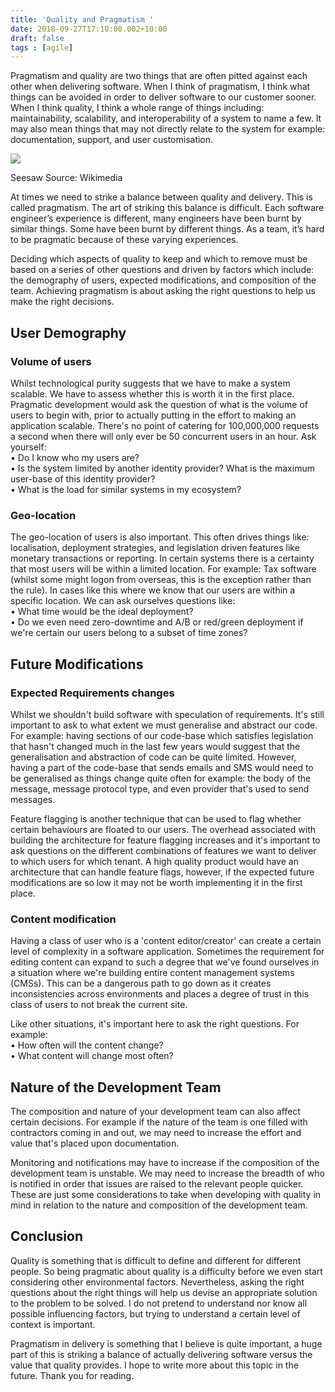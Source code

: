 ```yaml
---
title: 'Quality and Pragmatism '
date: 2018-09-27T17:10:00.002+10:00
draft: false
tags : [agile]
---
```


  
  
Pragmatism and quality are two things that are often pitted against each other when delivering software. When I think of pragmatism, I think what things can be avoided in order to deliver software to our customer sooner. When I think quality, I think a whole range of things including: maintainability, scalability, and interoperability of a system to name a few. It may also mean things that may not directly relate to the system for example: documentation, support, and user customisation.  

[![](https://upload.wikimedia.org/wikipedia/commons/thumb/2/27/Seesaw_%28712%29_-_The_Noun_Project.svg/500px-Seesaw_%28712%29_-_The_Noun_Project.svg.png)](https://upload.wikimedia.org/wikipedia/commons/thumb/2/27/Seesaw_%28712%29_-_The_Noun_Project.svg/500px-Seesaw_%28712%29_-_The_Noun_Project.svg.png)

Seesaw Source: Wikimedia

  
  
At times we need to strike a balance between quality and delivery. This is called pragmatism. The art of striking this balance is difficult. Each software engineer’s experience is different, many engineers have been burnt by similar things. Some have been burnt by different things. As a team, it’s hard to be pragmatic because of these varying experiences.  
  
  
Deciding which aspects of quality to keep and which to remove must be based on a series of other questions and driven by factors which include:  the demography of users, expected modifications, and composition of the team. Achieving pragmatism is about asking the right questions to help us make the right decisions.  
  

User Demography
---------------

### Volume of users

Whilst technological purity suggests that we have to make a system scalable. We have to assess whether this is worth it in the first place. Pragmatic development would ask the question of what is the volume of users to begin with, prior to actually putting in the effort to making an application scalable. There's no point of catering for 100,000,000 requests a second when there will only ever be 50 concurrent users in an hour. Ask yourself:  
• Do I know who my users are?  
• Is the system limited by another identity provider? What is the maximum user-base of this identity provider?  
• What is the load for similar systems in my ecosystem?  

### Geo-location

The geo-location of users is also important. This often drives things like: localisation, deployment strategies, and legislation driven features like monetary transactions or reporting. In certain systems there is a certainty that most users will be within a limited location. For example: Tax software (whilst some might logon from overseas, this is the exception rather than the rule). In cases like this where we know that our users are within a specific location. We can ask ourselves questions like:  
• What time would be the ideal deployment?  
• Do we even need zero-downtime and A/B or red/green deployment if we're certain our users belong to a subset of time zones?  
  

Future Modifications
--------------------

### Expected Requirements changes

Whilst we shouldn't build software with speculation of requirements. It's still important to ask to what extent we must generalise and abstract our code. For example: having sections of our code-base which satisfies legislation that hasn't changed much in the last few years would suggest that the generalisation and abstraction of code can be quite limited. However, having a part of the code-base that sends emails and SMS would need to be generalised as things change quite often for example: the body of the message, message protocol type, and even provider that's used to send messages.  
  
Feature flagging is another technique that can be used to flag whether certain behaviours are floated to our users. The overhead associated with building the architecture for feature flagging increases and it's important to ask questions on the different combinations of features we want to deliver to which users for which tenant. A high quality product would have an architecture that can handle feature flags, however, if the expected future modifications are so low it may not be worth implementing it in the first place.  

### Content modification

Having a class of user who is a 'content editor/creator' can create a certain level of complexity in a software application. Sometimes the requirement for editing content can expand to such a degree that we've found ourselves in a situation where we're building entire content management systems (CMSs). This can be a dangerous path to go down as it creates inconsistencies across environments and places a degree of trust in this class of users to not break the current site.  
  
Like other situations, it's important here to ask the right questions. For example:  
• How often will the content change?  
• What content will change most often?  
  

Nature of the Development Team
------------------------------

The composition and nature of your development team can also affect certain decisions. For example if the nature of the team is one filled with contractors coming in and out, we may need to increase the effort and value that's placed upon documentation.  
  
Monitoring and notifications may have to increase if the composition of the development team is unstable. We may need to increase the breadth of who is notified in order that issues are raised to the relevant people quicker. These are just some considerations to take when developing with quality in mind in relation to the nature and composition of the development team.  

  
Conclusion
-------------

Quality is something that is difficult to define and different for different people. So being pragmatic about quality is a difficulty before we even start considering other environmental factors. Nevertheless, asking the right questions about the right things will help us devise an appropriate solution to the problem to be solved. I do not pretend to understand nor know all possible influencing factors, but trying to understand a certain level of context is important.  
  
Pragmatism in delivery is something that I believe is quite important, a huge part of this is striking a balance of actually delivering software versus the value that quality provides. I hope to write more about this topic in the future. Thank you for reading.